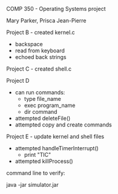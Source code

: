 COMP 350 - Operating Systems project

Mary Parker, Prisca Jean-Pierre

Project B - created kernel.c 
  - backspace
  - read from keyboard
  - echoed back strings

Project C - created shell.c 

Project D
  - can run commands: 
      - type file_name
      - exec program_name
      - dir command
  - attempted deleteFile()
  - attempted copy and create commands
      
Project E - update kernel and shell files
 - attempted handleTimerInterrupt()
      - print "TIC"
 - attempted killProcess()
 
 command line to verify:
 
 java -jar simulator.jar
 
